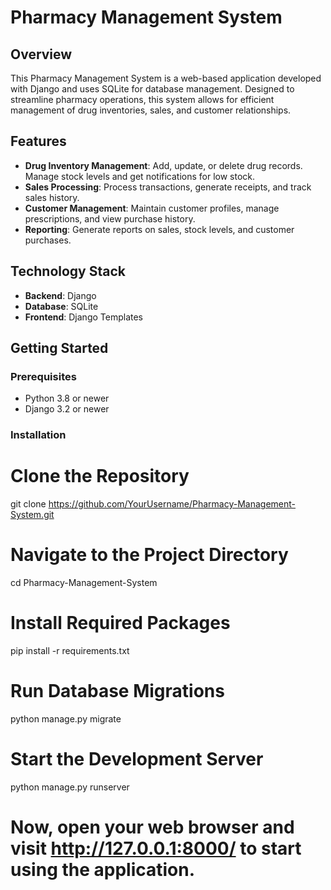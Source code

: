 # Pharmacy Management System

## Overview
This Pharmacy Management System is a web-based application developed with Django and uses SQLite for database management. Designed to streamline pharmacy operations, this system allows for efficient management of drug inventories, sales, and customer relationships.

## Features
- **Drug Inventory Management**: Add, update, or delete drug records. Manage stock levels and get notifications for low stock.
- **Sales Processing**: Process transactions, generate receipts, and track sales history.
- **Customer Management**: Maintain customer profiles, manage prescriptions, and view purchase history.
- **Reporting**: Generate reports on sales, stock levels, and customer purchases.

## Technology Stack
- **Backend**: Django
- **Database**: SQLite
- **Frontend**: Django Templates

## Getting Started

### Prerequisites
- Python 3.8 or newer
- Django 3.2 or newer

### Installation
# Clone the Repository
git clone https://github.com/YourUsername/Pharmacy-Management-System.git

# Navigate to the Project Directory
cd Pharmacy-Management-System

# Install Required Packages
pip install -r requirements.txt

# Run Database Migrations
python manage.py migrate

# Start the Development Server
python manage.py runserver

# Now, open your web browser and visit http://127.0.0.1:8000/ to start using the application.
